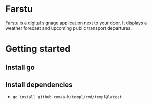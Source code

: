 # Farstu

Farstu is a digital signage application next to your door. It displays a weather
forecast and upcoming public transport departures.

# Getting started

## Install go

## Install dependencies

- `go install github.com/a-h/templ/cmd/templ@latest`
